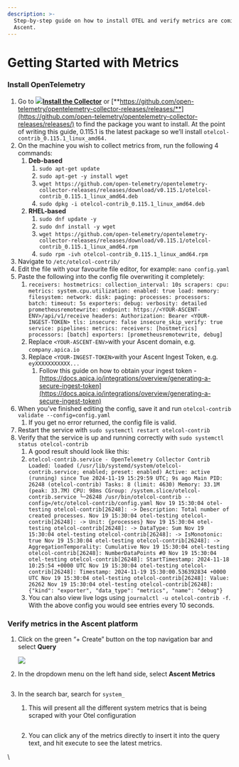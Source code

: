 ```yaml
---
description: >-
  Step-by-step guide on how to install OTEL and verify metrics are coming into
  Ascent.
---
```


# Getting Started with Metrics

### Install OpenTelemetry <a href="#install-opentelemetry" id="install-opentelemetry"></a>

1. Go to [![](https://opentelemetry.io/favicons/favicon-16x16.png)**Install the Collector**](https://opentelemetry.io/docs/collector/installation/) or [**https://github.com/open-telemetry/opentelemetry-collector-releases/releases/**](https://github.com/open-telemetry/opentelemetry-collector-releases/releases/) to find the package you want to install. At the point of writing this guide, 0.115.1 is the latest package so we’ll install `otelcol-contrib_0.115.1_linux_amd64.`
2. On the machine you wish to collect metrics from, run the following 4 commands:
   1. **Deb-based**
      1. `sudo apt-get update`
      2. `sudo apt-get -y install wget`
      3. `wget https://github.com/open-telemetry/opentelemetry-collector-releases/releases/download/v0.115.1/otelcol-contrib_0.115.1_linux_amd64.deb`
      4. `sudo dpkg -i otelcol-contrib_0.115.1_linux_amd64.deb`
   2. **RHEL-based**
      1. `sudo dnf update -y`
      2. `sudo dnf install -y wget`
      3. `wget https://github.com/open-telemetry/opentelemetry-collector-releases/releases/download/v0.115.1/otelcol-contrib_0.115.1_linux_amd64.rpm`
      4. `sudo rpm -ivh otelcol-contrib_0.115.1_linux_amd64.rpm`
3. Navigate to `/etc/otelcol-contrib/`
4. Edit the file with your favourite file editor, for example: `nano config.yaml`
5. Paste the following into the config file overwriting it completely:
   1. `receivers: hostmetrics: collection_interval: 10s scrapers: cpu: metrics: system.cpu.utilization: enabled: true load: memory: filesystem: network: disk: paging: processes: processors: batch: timeout: 5s exporters: debug: verbosity: detailed prometheusremotewrite: endpoint: https://<YOUR-ASCENT-ENV>/api/v1/receive headers: Authorization: Bearer <YOUR-INGEST-TOKEN> tls: insecure: false insecure_skip_verify: true service: pipelines: metrics: receivers: [hostmetrics] processors: [batch] exporters: [prometheusremotewrite, debug]`
   2. Replace `<YOUR-ASCENT-ENV>`with your Ascent domain, e.g. `company.apica.io`
   3. Replace `<YOUR-INGEST-TOKEN>`with your Ascent Ingest Token, e.g. `eyXXXXXXXXXXX...`
      1. Follow this guide on how to obtain your ingest token - [https://docs.apica.io/integrations/overview/generating-a-secure-ingest-token](https://docs.apica.io/integrations/overview/generating-a-secure-ingest-token)
6. When you’ve finished editing the config, save it and run `otelcol-contrib validate --config=config.yaml`
   1. If you get no error returned, the config file is valid.
7. Restart the service with `sudo systemctl restart otelcol-contrib`
8. Verify that the service is up and running correctly with `sudo systemctl status otelcol-contrib`
   1. A good result should look like this:
   2. `otelcol-contrib.service - OpenTelemetry Collector Contrib Loaded: loaded (/usr/lib/systemd/system/otelcol-contrib.service; enabled; preset: enabled) Active: active (running) since Tue 2024-11-19 15:29:59 UTC; 9s ago Main PID: 26248 (otelcol-contrib) Tasks: 8 (limit: 4630) Memory: 33.1M (peak: 33.7M) CPU: 98ms CGroup: /system.slice/otelcol-contrib.service └─26248 /usr/bin/otelcol-contrib --config=/etc/otelcol-contrib/config.yaml Nov 19 15:30:04 otel-testing otelcol-contrib[26248]: -> Description: Total number of created processes. Nov 19 15:30:04 otel-testing otelcol-contrib[26248]: -> Unit: {processes} Nov 19 15:30:04 otel-testing otelcol-contrib[26248]: -> DataType: Sum Nov 19 15:30:04 otel-testing otelcol-contrib[26248]: -> IsMonotonic: true Nov 19 15:30:04 otel-testing otelcol-contrib[26248]: -> AggregationTemporality: Cumulative Nov 19 15:30:04 otel-testing otelcol-contrib[26248]: NumberDataPoints #0 Nov 19 15:30:04 otel-testing otelcol-contrib[26248]: StartTimestamp: 2024-11-18 10:25:54 +0000 UTC Nov 19 15:30:04 otel-testing otelcol-contrib[26248]: Timestamp: 2024-11-19 15:30:00.536392834 +0000 UTC Nov 19 15:30:04 otel-testing otelcol-contrib[26248]: Value: 26262 Nov 19 15:30:04 otel-testing otelcol-contrib[26248]: {"kind": "exporter", "data_type": "metrics", "name": "debug"}`
   3. You can also view live logs using `journalctl -u otelcol-contrib -f`. With the above config you would see entries every 10 seconds.

### Verify metrics in the Ascent platform <a href="#verify-metrics-in-the-ascent-platform" id="verify-metrics-in-the-ascent-platform"></a>

1.  Click on the green “+ Create” button on the top navigation bar and select **Query**

    &#x20;![](<../../.gitbook/assets/Screenshot 2025-01-02 at 5.21.21 PM.png>)
2.  In the dropdown menu on the left hand side, select **Ascent Metrics**

    <div align="left"><figure><img src="../../.gitbook/assets/Screenshot 2025-01-02 at 5.21.50 PM.png" alt=""><figcaption></figcaption></figure></div>

    &#x20;
3. In the search bar, search for `system_`
   1.  This will present all the different system metrics that is being scraped with your Otel configuration

       &#x20;

       <figure><img src="../../.gitbook/assets/Screenshot 2025-01-02 at 5.23.48 PM.png" alt=""><figcaption></figcaption></figure>
   2. You can click any of the metrics directly to insert it into the query text, and hit execute to see the latest metrics.

\
